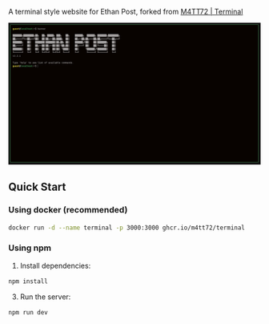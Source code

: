 A terminal style website for Ethan Post, forked from [M4TT72 | Terminal](https://term.m4tt72.com)

![screenshot](/public/screenshot.png)

## Quick Start

### Using docker (recommended)

```bash
docker run -d --name terminal -p 3000:3000 ghcr.io/m4tt72/terminal
```

### Using npm

1. Install dependencies:

```bash
npm install
```

3. Run the server:

```bash
npm run dev
```